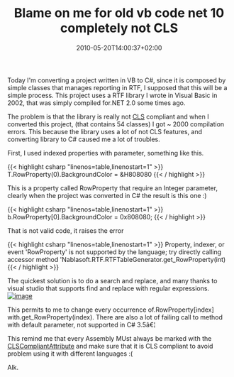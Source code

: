 ﻿---
title: "Blame on me for old vb code net 10 completely not CLS"
description: ""
date: 2010-05-20T14:00:37+02:00
draft: false
tags: [NET framework]
categories: [NET framework]
---
Today I'm converting a project written in VB to C#, since it is composed by simple classes that manages reporting in RTF, I supposed that this will be a simple process. This project uses a RTF library I wrote in Visual Basic in 2002, that was simply compiled for.NET 2.0 some times ago.

The problem is that the library is really not [CLS](http://blogs.msdn.com/brada/archive/2004/03/20/93341.aspx) compliant and when I converted this project, (that contains 54 classes) I got ~ 2000 compilation errors. This because the library uses a lot of not CLS features, and converting library to C# caused me a lot of troubles.

First, I used indexed properties with parameter, something like this.

{{< highlight csharp "linenos=table,linenostart=1" >}}
T.RowProperty(0).BackgroundColor = &H808080
{{< / highlight >}}

This is a property called RowProperty that require an Integer parameter, clearly when the project was converted in C# the result is this one :)

{{< highlight csharp "linenos=table,linenostart=1" >}}
b.RowProperty[0].BackgroundColor = 0x808080;
{{< / highlight >}}

That is not valid code, it raises the error

{{< highlight csharp "linenos=table,linenostart=1" >}}
Property, indexer, or event 'RowProperty' is not supported by the language; try directly calling accessor method 'Nablasoft.RTF.RTFTableGenerator.get_RowProperty(int)
{{< / highlight >}}

The quickest solution is to do a search and replace, and many thanks to visual studio that supports find and replace with regular expressions.[![image](https://www.codewrecks.com/blog/wp-content/uploads/2010/05/image_thumb17.png "image")](https://www.codewrecks.com/blog/wp-content/uploads/2010/05/image17.png)

This permits to me to change every occurrence of.RowProperty[index] with.get\_RowProperty(index). There are also a lot of failing call to method with default parameter, not supported in C# 3.5â€¦

This remind me that every Assembly MUst always be marked with the [CLSCompliantAttribute](http://msdn.microsoft.com/en-us/library/system.clscompliantattribute.aspx) and make sure that it is CLS compliant to avoid problem using it with different languages :(

Alk.
